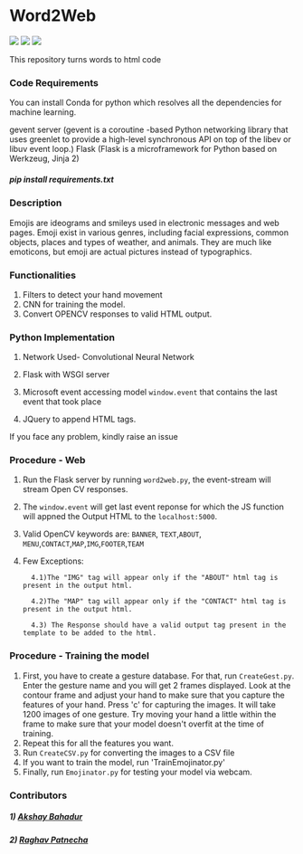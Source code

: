 # Word2Web
[![](https://img.shields.io/github/license/sourcerer-io/hall-of-fame.svg?colorB=ff0000)](https://github.com/akshaybahadur21/Emojinator/blob/master/LICENSE.md)
[![](https://img.shields.io/badge/Raghav-Patnecha-0000ff.svg)](https://raghavpatnecha.github.io/)
[![](https://img.shields.io/badge/Akshay-Bahadur-brightgreen.svg?colorB=ff0000)](https://akshaybahadur.com)

This repository turns words to html code

### Code Requirements
You can install Conda for python which resolves all the dependencies for machine learning.

gevent server (gevent is a coroutine -based Python networking library that uses greenlet to provide a high-level synchronous API on top of the libev or libuv event loop.)
Flask (Flask is a microframework for Python based on Werkzeug, Jinja 2)

##### pip install requirements.txt

### Description
Emojis are ideograms and smileys used in electronic messages and web pages. Emoji exist in various genres, including facial expressions, common objects, places and types of weather, and animals. They are much like emoticons, but emoji are actual pictures instead of typographics.

### Functionalities
1) Filters to detect your hand movement
2) CNN for training the model.
3) Convert OPENCV responses to valid HTML output.


### Python  Implementation

1) Network Used- Convolutional Neural Network

2) Flask with WSGI server

3) Microsoft event accessing model `window.event` that contains the last event that took place

4) JQuery to append HTML tags.

If you face any problem, kindly raise an issue

### Procedure  - Web

1) Run the Flask server by running `word2web.py`, the event-stream will stream Open CV responses. 
2) The `window.event` will get last event reponse for which the JS function will appned the Output HTML to the `localhost:5000`.
3) Valid OpenCV keywords are:
`BANNER`, `TEXT`,`ABOUT`, `MENU`,`CONTACT`,`MAP`,`IMG`,`FOOTER`,`TEAM`
4) Few Exceptions:

         4.1)The "IMG" tag will appear only if the "ABOUT" html tag is present in the output html.
         
         4.2)The "MAP" tag will appear only if the "CONTACT" html tag is present in the output html.
         
         4.3) The Response should have a valid output tag present in the template to be added to the html.
     

### Procedure - Training the model

1) First, you have to create a gesture database. For that, run `CreateGest.py`. Enter the gesture name and you will get 2 frames displayed. Look at the contour frame and adjust your hand to make sure that you capture the features of your hand. Press 'c' for capturing the images. It will take 1200 images of one gesture. Try moving your hand a little within the frame to make sure that your model doesn't overfit at the time of training.
2) Repeat this for all the features you want.
3) Run `CreateCSV.py` for converting the images to a CSV file
4) If you want to train the model, run 'TrainEmojinator.py'
5) Finally, run `Emojinator.py` for testing your model via webcam.

### Contributors

##### 1) [Akshay Bahadur](https://github.com/akshaybahadur21/)
##### 2) [Raghav Patnecha](https://github.com/raghavpatnecha)
